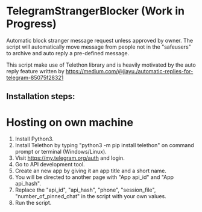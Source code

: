 # TelegramStrangerBlocker (Work in Progress)
Automatic block stranger message request unless approved by owner.
The script will automatically move message from people not in the "safeusers" to archive and auto reply a pre-defined message.

This script make use of Telethon library and is heavily motivated by the auto reply feature written by https://medium.com/@jiayu./automatic-replies-for-telegram-85075f28321

## Installation steps:
# Hosting on own machine
1. Install Python3.
2. Install Telethon by typing "python3 -m pip install telethon" on command prompt or terminal (Windows/Linux).
3. Visit https://my.telegram.org/auth and login.
4. Go to API development tool.
5. Create an new app by giving it an app title and a short name.
6. You will be directed to another page with "App api_id" and "App api_hash".
7. Replace the "api_id", "api_hash", "phone", "session_file", "number_of_pinned_chat" in the script with your own values.
8. Run the script.
